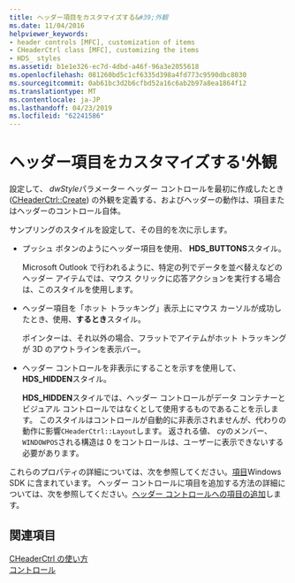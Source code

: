 ```yaml
---
title: ヘッダー項目をカスタマイズする&#39;外観
ms.date: 11/04/2016
helpviewer_keywords:
- header controls [MFC], customization of items
- CHeaderCtrl class [MFC], customizing the items
- HDS_ styles
ms.assetid: b1e1e326-ec7d-4dbd-a46f-96a3e2055618
ms.openlocfilehash: 081260bd5c1cf6335d398a4fd773c9590dbc8030
ms.sourcegitcommit: 0ab61bc3d2b6cfbd52a16c6ab2b97a8ea1864f12
ms.translationtype: MT
ms.contentlocale: ja-JP
ms.lasthandoff: 04/23/2019
ms.locfileid: "62241586"
---
```

# <a name="customizing-the-header-item39s-appearance"></a>ヘッダー項目をカスタマイズする&#39;外観

設定して、 *dwStyle*パラメーター ヘッダー コントロールを最初に作成したとき ([CHeaderCtrl::Create](../mfc/reference/cheaderctrl-class.md#create)) の外観を定義する、およびヘッダーの動作は、項目またはヘッダーのコントロール自体。

サンプリングのスタイルを設定して、その目的を次に示します。

- プッシュ ボタンのようにヘッダー項目を使用、 **HDS_BUTTONS**スタイル。

   Microsoft Outlook で行われるように、特定の列でデータを並べ替えなどのヘッダー アイテムでは、マウス クリックに応答アクションを実行する場合は、このスタイルを使用します。

- ヘッダー項目を「ホット トラッキング」表示上にマウス カーソルが成功したとき、使用、**するとき**スタイル。

   ポインターは、それ以外の場合、フラットでアイテムがホット トラッキングが 3D のアウトラインを表示バー。

- ヘッダー コントロールを非表示にすることを示すを使用して、 **HDS_HIDDEN**スタイル。

   **HDS_HIDDEN**スタイルでは、ヘッダー コントロールがデータ コンテナーとビジュアル コントロールではなくとして使用するものであることを示します。 このスタイルはコントロールが自動的に非表示されませんが、代わりの動作に影響`CHeaderCtrl::Layout`します。 返される値、 *cy*のメンバー、`WINDOWPOS`される構造は 0 をコントロールは、ユーザーに表示できないする必要があります。

これらのプロパティの詳細については、次を参照してください。[項目](/windows/desktop/Controls/header-controls)Windows SDK に含まれています。 ヘッダー コントロールに項目を追加する方法の詳細については、次を参照してください。[ヘッダー コントロールへの項目の追加](../mfc/adding-items-to-the-header-control.md)します。

## <a name="see-also"></a>関連項目

[CHeaderCtrl の使い方](../mfc/using-cheaderctrl.md)<br/>
[コントロール](../mfc/controls-mfc.md)
